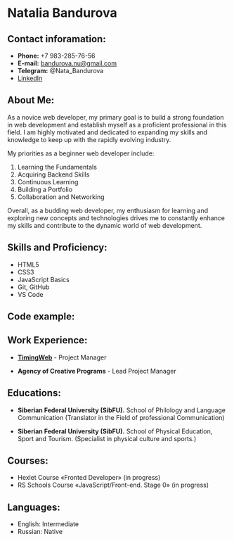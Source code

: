 # Natalia Bandurova 

## Contact inforamation:

* **Phone:** +7 983-285-76-56  
* **E-mail:** bandurova.nu@gmail.com  
* **Telegram:** @Nata_Bandurova  
* [LinkedIn](https://www.linkedin.com/in/natalia-bandurova-33b13b265/)

## About Me:

As a novice web developer, my primary goal is to build a strong foundation in web development and establish myself as a proficient professional in this field. I am highly motivated and dedicated to expanding my skills and knowledge to keep up with the rapidly evolving industry.

My priorities as a beginner web developer include:

1. Learning the Fundamentals
2. Acquiring Backend Skills
3. Continuous Learning
4. Building a Portfolio
5. Collaboration and Networking

Overall, as a budding web developer, my enthusiasm for learning and exploring new concepts and technologies drives me to constantly enhance my skills and contribute to the dynamic world of web development.

## Skills and Proficiency:

* HTML5
* CSS3
* JavaScript Basics
* Git, GitHub
* VS Code

## Code example:

## Work Experience:

* **[TimingWeb](https://timingweb.com/)** - Project Manager
  
* **Agency of Creative Programs** - Lead Project Manager

## Educations:
* **Siberian Federal University (SibFU).** School of Philology and Language Communication (Translator in the Field of professional Communication)  

* **Siberian Federal University (SibFU).** School of Physical Education, Sport and Tourism. (Specialist in physical culture and sports.)

## Courses:

* Hexlet Course «Fronted Developer» (in progress)
* RS Schools Course «JavaScript/Front-end. Stage 0» (in progress)

## Languages:

* English: Intermediate
* Russian: Native